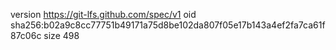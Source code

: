 version https://git-lfs.github.com/spec/v1
oid sha256:b02a9c8cc77751b49171a75d8be102da807f05e17b143a4ef2fa7ca61f87c06c
size 498
